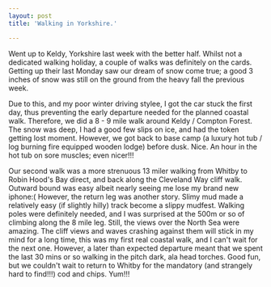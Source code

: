 ```yaml
---
layout: post
title: 'Walking in Yorkshire.'

---
```


Went up to Keldy, Yorkshire last week with the better half. Whilst not a dedicated walking holiday, a couple of walks was definitely on the cards. Getting up their last Monday saw our dream of snow come true; a good 3 inches of snow was still on the ground from the heavy fall the previous week.

Due to this, and my poor winter driving stylee, I got the car stuck the first day, thus preventing the early departure needed for the planned coastal walk. Therefore, we did a 8 - 9 mile walk around Keldy / Compton Forest. The snow was deep, I had a good few slips on ice, and had the token getting lost moment. However, we got back to base camp (a luxury hot tub / log burning fire equipped wooden lodge) before dusk. Nice. An hour in the hot tub on sore muscles; even nicer!!!

Our second walk was a more strenuous 13 miler walking from Whitby to Robin Hood's Bay direct, and back along the Cleveland Way cliff walk. Outward bound was easy albeit nearly seeing me lose my brand new iphone:( However, the return leg was another story. Slimy mud made a relatively easy (if slightly hilly) track become a slippy mudfest. Walking poles were definitely needed, and I was surprised at the 500m or so of climbing along the 8 mile leg. Still, the views over the North Sea were amazing. The cliff views and waves crashing against them will stick in my mind for a long time, this was my first real coastal walk, and I can't wait for the next one. However, a later than expected departure meant that we spent the last 30 mins or so walking in the pitch dark, ala head torches. Good fun, but we couldn't wait to return to Whitby for the mandatory (and strangely hard to find!!!) cod and chips. Yum!!!
